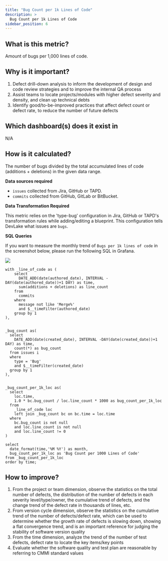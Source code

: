 ```yaml
---
title: "Bug Count per 1k Lines of Code"
description: >
  Bug Count per 1k Lines of Code
sidebar_position: 6
---
```


## What is this metric? 
Amount of bugs per 1,000 lines of code.

## Why is it important?
1. Defect drill-down analysis to inform the development of design and code review strategies and to improve the internal QA process
2. Assist teams to locate projects/modules with higher defect severity and density, and clean up technical debts
3. Identify good/to-be-improved practices that affect defect count or defect rate, to reduce the number of future defects

## Which dashboard(s) does it exist in
N/A


## How is it calculated?
The number of bugs divided by the total accumulated lines of code (additions + deletions) in the given data range.

<b>Data sources required</b>

- `issues` collected from Jira, GitHub or TAPD.
- `commits` collected from GitHub, GitLab or BitBucket.

<b>Data Transformation Required</b>

This metric relies on the 'type-bug' configuration in Jira, GitHub or TAPD's transformation rules while adding/editing a blueprint. This configuration tells DevLake what issues are `bugs`.

<b>SQL Queries</b>

If you want to measure the monthly trend of `Bugs per 1k lines of code` in the screenshot below, please run the following SQL in Grafana.

![](/img/Metrics/bug-per-1k-loc-monthly.png)

```
with _line_of_code as (
	select 
	  DATE_ADD(date(authored_date), INTERVAL -DAY(date(authored_date))+1 DAY) as time,
	  sum(additions + deletions) as line_count
	from 
	  commits
	where 
	  message not like 'Merge%'
	  and $__timeFilter(authored_date)
	group by 1
),


_bug_count as(
  select 
    DATE_ADD(date(created_date), INTERVAL -DAY(date(created_date))+1 DAY) as time,
    count(*) as bug_count
  from issues i
  where 
    type = 'Bug'
    and $__timeFilter(created_date)
  group by 1
),


_bug_count_per_1k_loc as(
  select 
    loc.time,
    1.0 * bc.bug_count / loc.line_count * 1000 as bug_count_per_1k_loc
  from 
    _line_of_code loc
    left join _bug_count bc on bc.time = loc.time
  where
    bc.bug_count is not null 
    and loc.line_count is not null 
    and loc.line_count != 0
)

select 
  date_format(time,'%M %Y') as month,
  bug_count_per_1k_loc as 'Bug Count per 1000 Lines of Code'
from _bug_count_per_1k_loc 
order by time;
```

## How to improve?
1. From the project or team dimension, observe the statistics on the total number of defects, the distribution of the number of defects in each severity level/type/owner, the cumulative trend of defects, and the change trend of the defect rate in thousands of lines, etc.
2. From version cycle dimension, observe the statistics on the cumulative trend of the number of defects/defect rate, which can be used to determine whether the growth rate of defects is slowing down, showing a flat convergence trend, and is an important reference for judging the stability of software version quality
3. From the time dimension, analyze the trend of the number of test defects, defect rate to locate the key items/key points
4. Evaluate whether the software quality and test plan are reasonable by referring to CMMI standard values
